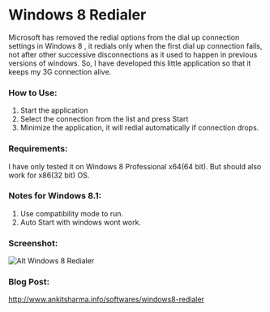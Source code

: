 # Windows 8 Redialer

Microsoft has removed the redial options from the dial up connection settings in Windows 8 , it redials only when the first dial up connection fails,  not after other successive disconnections as it used to happen in previous versions of windows. So, I have developed this little application so that it keeps my 3G connection alive.

### How to Use:

1) Start the application  
2) Select the connection from the list and press Start  
3) Minimize the application, it will redial automatically if connection drops.  

### Requirements:

I have only tested it on Windows 8 Professional x64(64 bit). But should also work for x86(32 bit) OS.

### Notes for Windows 8.1:

1) Use compatibility mode to run.  
2) Auto Start with windows wont work.

### Screenshot:

![Alt Windows 8 Redialer](https://sites.google.com/a/ankitsharma.info/main/_/rsrc/1388676162756/softwares/windows8-redialer/Win8-Redialer.png)

### Blog Post:

http://www.ankitsharma.info/softwares/windows8-redialer

